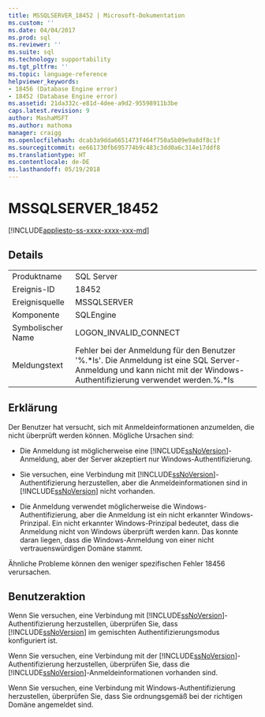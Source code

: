```yaml
---
title: MSSQLSERVER_18452 | Microsoft-Dokumentation
ms.custom: ''
ms.date: 04/04/2017
ms.prod: sql
ms.reviewer: ''
ms.suite: sql
ms.technology: supportability
ms.tgt_pltfrm: ''
ms.topic: language-reference
helpviewer_keywords:
- 18456 (Database Engine error)
- 18452 (Database Engine error)
ms.assetid: 21da332c-e81d-4dee-a9d2-95598911b3be
caps.latest.revision: 9
author: MashaMSFT
ms.author: mathoma
manager: craigg
ms.openlocfilehash: dcab3a9dda6651473f464f750a5b89e9a8df8c1f
ms.sourcegitcommit: ee661730fb695774b9c483c3dd0a6c314e17ddf8
ms.translationtype: HT
ms.contentlocale: de-DE
ms.lasthandoff: 05/19/2018
---
```

# <a name="mssqlserver18452"></a>MSSQLSERVER_18452
[!INCLUDE[appliesto-ss-xxxx-xxxx-xxx-md](../../includes/appliesto-ss-xxxx-xxxx-xxx-md.md)]
  
## <a name="details"></a>Details  
  
|||  
|-|-|  
|Produktname|SQL Server|  
|Ereignis-ID|18452|  
|Ereignisquelle|MSSQLSERVER|  
|Komponente|SQLEngine|  
|Symbolischer Name|LOGON_INVALID_CONNECT|  
|Meldungstext|Fehler bei der Anmeldung für den Benutzer '%.*ls'. Die Anmeldung ist eine SQL Server-Anmeldung und kann nicht mit der Windows-Authentifizierung verwendet werden.%.\*ls|  
  
## <a name="explanation"></a>Erklärung  
Der Benutzer hat versucht, sich mit Anmeldeinformationen anzumelden, die nicht überprüft werden können. Mögliche Ursachen sind:  
  
-   Die Anmeldung ist möglicherweise eine [!INCLUDE[ssNoVersion](../../includes/ssnoversion-md.md)]-Anmeldung, aber der Server akzeptiert nur Windows-Authentifizierung.  
  
-   Sie versuchen, eine Verbindung mit [!INCLUDE[ssNoVersion](../../includes/ssnoversion-md.md)]-Authentifizierung herzustellen, aber die Anmeldeinformationen sind in [!INCLUDE[ssNoVersion](../../includes/ssnoversion-md.md)] nicht vorhanden.  
  
-   Die Anmeldung verwendet möglicherweise die Windows-Authentifizierung, aber die Anmeldung ist ein nicht erkannter Windows-Prinzipal. Ein nicht erkannter Windows-Prinzipal bedeutet, dass die Anmeldung nicht von Windows überprüft werden kann. Das konnte daran liegen, dass die Windows-Anmeldung von einer nicht vertrauenswürdigen Domäne stammt.  
  
Ähnliche Probleme können den weniger spezifischen Fehler 18456 verursachen.  
  
## <a name="user-action"></a>Benutzeraktion  
Wenn Sie versuchen, eine Verbindung mit [!INCLUDE[ssNoVersion](../../includes/ssnoversion-md.md)]-Authentifizierung herzustellen, überprüfen Sie, dass [!INCLUDE[ssNoVersion](../../includes/ssnoversion-md.md)] im gemischten Authentifizierungsmodus konfiguriert ist.  
  
Wenn Sie versuchen, eine Verbindung mit der [!INCLUDE[ssNoVersion](../../includes/ssnoversion-md.md)]-Authentifizierung herzustellen, überprüfen Sie, dass die [!INCLUDE[ssNoVersion](../../includes/ssnoversion-md.md)]-Anmeldeinformationen vorhanden sind.  
  
Wenn Sie versuchen, eine Verbindung mit Windows-Authentifizierung herzustellen, überprüfen Sie, dass Sie ordnungsgemäß bei der richtigen Domäne angemeldet sind.  
  
